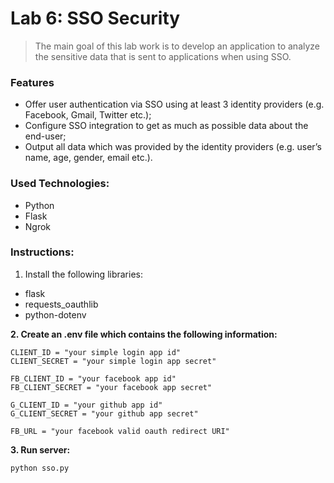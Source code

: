 # Lab 6: SSO Security

>The main goal of this lab work is to develop an application to 
analyze the sensitive data that is sent to applications when using SSO.


### Features

- Offer user authentication via SSO using at least 3 identity providers (e.g. Facebook,
Gmail, Twitter etc.);
- Configure SSO integration to get as much as possible data about the end-user;
- Output all data which was provided by the identity providers (e.g. user’s name, age,
gender, email etc.).

### Used Technologies:

- Python
- Flask
- Ngrok


### Instructions:
1. Install the following libraries: 
- flask
- requests_oauthlib
- python-dotenv

**2. Create an .env file which contains the following information:**

```
CLIENT_ID = "your simple login app id"
CLIENT_SECRET = "your simple login app secret"

FB_CLIENT_ID = "your facebook app id"
FB_CLIENT_SECRET = "your facebook app secret"

G_CLIENT_ID = "your github app id"
G_CLIENT_SECRET = "your github app secret"

FB_URL = "your facebook valid oauth redirect URI"
```

**3. Run server:**
```
python sso.py
```
